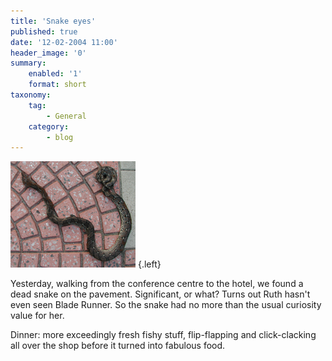 ```yaml
---
title: 'Snake eyes'
published: true
date: '12-02-2004 11:00'
header_image: '0'
summary:
    enabled: '1'
    format: short
taxonomy:
    tag:
        - General
    category:
        - blog
---
```


![Snake1.png](Snake1.png?cropResize=200,170) {.left}

Yesterday, walking from the conference centre to the hotel, we found a dead snake on the pavement. Significant, or what? Turns out Ruth hasn't even seen Blade Runner. So the snake had no more than the usual curiosity value for her.

Dinner: more exceedingly fresh fishy stuff, flip-flapping and click-clacking all over the shop before it turned into fabulous food.
